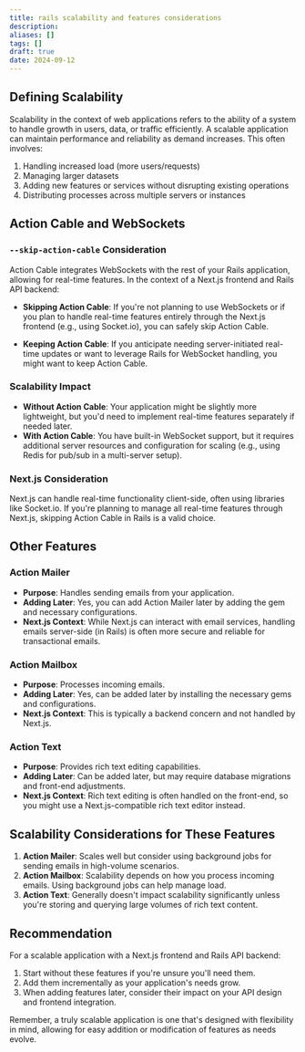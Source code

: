 ```yaml
---
title: rails scalability and features considerations
description: 
aliases: []
tags: []
draft: true
date: 2024-09-12
---
```

## Defining Scalability

Scalability in the context of web applications refers to the ability of a system to handle growth in users, data, or traffic efficiently. A scalable application can maintain performance and reliability as demand increases. This often involves:

1. Handling increased load (more users/requests)
2. Managing larger datasets
3. Adding new features or services without disrupting existing operations
4. Distributing processes across multiple servers or instances

## Action Cable and WebSockets

### `--skip-action-cable` Consideration

Action Cable integrates WebSockets with the rest of your Rails application, allowing for real-time features. In the context of a Next.js frontend and Rails API backend:

- **Skipping Action Cable**: If you're not planning to use WebSockets or if you plan to handle real-time features entirely through the Next.js frontend (e.g., using Socket.io), you can safely skip Action Cable.

- **Keeping Action Cable**: If you anticipate needing server-initiated real-time updates or want to leverage Rails for WebSocket handling, you might want to keep Action Cable.

### Scalability Impact

- **Without Action Cable**: Your application might be slightly more lightweight, but you'd need to implement real-time features separately if needed later.
- **With Action Cable**: You have built-in WebSocket support, but it requires additional server resources and configuration for scaling (e.g., using Redis for pub/sub in a multi-server setup).

### Next.js Consideration

Next.js can handle real-time functionality client-side, often using libraries like Socket.io. If you're planning to manage all real-time features through Next.js, skipping Action Cable in Rails is a valid choice.

## Other Features

### Action Mailer

- **Purpose**: Handles sending emails from your application.
- **Adding Later**: Yes, you can add Action Mailer later by adding the gem and necessary configurations.
- **Next.js Context**: While Next.js can interact with email services, handling emails server-side (in Rails) is often more secure and reliable for transactional emails.

### Action Mailbox

- **Purpose**: Processes incoming emails.
- **Adding Later**: Yes, can be added later by installing the necessary gems and configurations.
- **Next.js Context**: This is typically a backend concern and not handled by Next.js.

### Action Text

- **Purpose**: Provides rich text editing capabilities.
- **Adding Later**: Can be added later, but may require database migrations and front-end adjustments.
- **Next.js Context**: Rich text editing is often handled on the front-end, so you might use a Next.js-compatible rich text editor instead.

## Scalability Considerations for These Features

1. **Action Mailer**: Scales well but consider using background jobs for sending emails in high-volume scenarios.
2. **Action Mailbox**: Scalability depends on how you process incoming emails. Using background jobs can help manage load.
3. **Action Text**: Generally doesn't impact scalability significantly unless you're storing and querying large volumes of rich text content.

## Recommendation

For a scalable application with a Next.js frontend and Rails API backend:

1. Start without these features if you're unsure you'll need them.
2. Add them incrementally as your application's needs grow.
3. When adding features later, consider their impact on your API design and frontend integration.

Remember, a truly scalable application is one that's designed with flexibility in mind, allowing for easy addition or modification of features as needs evolve.